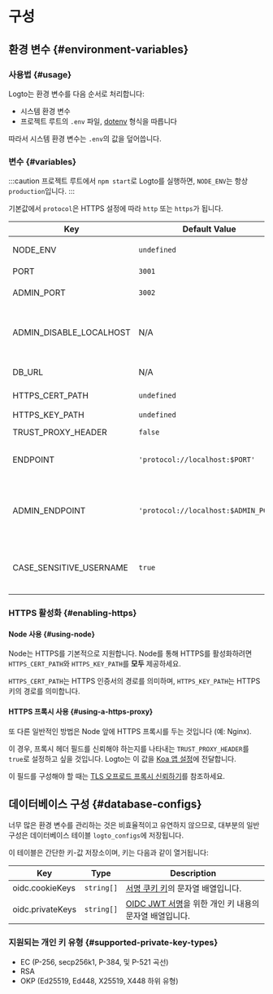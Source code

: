 # 구성

## 환경 변수 {#environment-variables}

### 사용법 {#usage}

Logto는 환경 변수를 다음 순서로 처리합니다:

- 시스템 환경 변수
- 프로젝트 루트의 `.env` 파일, [dotenv](https://github.com/motdotla/dotenv#readme) 형식을 따릅니다

따라서 시스템 환경 변수는 `.env`의 값을 덮어씁니다.

### 변수 {#variables}

:::caution
프로젝트 루트에서 `npm start`로 Logto를 실행하면, `NODE_ENV`는 항상 `production`입니다.
:::

기본값에서 `protocol`은 HTTPS 설정에 따라 `http` 또는 `https`가 됩니다.

| Key                     | Default Value                        | Type                                                     | Description                                                                                                                                                                                                     |
| ----------------------- | ------------------------------------ | -------------------------------------------------------- | --------------------------------------------------------------------------------------------------------------------------------------------------------------------------------------------------------------- |
| NODE_ENV                | `undefined`                          | <code>'production' &#124; 'test' &#124; undefined</code> | Logto가 실행되는 환경의 종류입니다.                                                                                                                                                                             |
| PORT                    | `3001`                               | `number`                                                 | Logto가 수신하는 로컬 포트입니다.                                                                                                                                                                               |
| ADMIN_PORT              | `3002`                               | `number`                                                 | Logto Admin Console이 수신하는 로컬 포트입니다.                                                                                                                                                                 |
| ADMIN_DISABLE_LOCALHOST | N/A                                  | <code>string &#124; boolean &#124; number</code>         | Admin Console의 포트를 비활성화하려면 `1` 또는 `true`로 설정하세요. `ADMIN_ENDPOINT`가 설정되지 않은 경우, Admin Console을 완전히 비활성화합니다.                                                               |
| DB_URL                  | N/A                                  | `string`                                                 | Logto 데이터베이스를 위한 [Postgres DSN](https://www.postgresql.org/docs/14/libpq-connect.html#id-1.7.3.8.3.6)입니다.                                                                                           |
| HTTPS_CERT_PATH         | `undefined`                          | <code>string &#124; undefined</code>                     | 자세한 내용은 [HTTPS 활성화](#enabling-https)를 참조하세요.                                                                                                                                                     |
| HTTPS_KEY_PATH          | `undefined`                          | <code>string &#124; undefined</code>                     | 동일합니다.                                                                                                                                                                                                     |
| TRUST_PROXY_HEADER      | `false`                              | `boolean`                                                | 동일합니다.                                                                                                                                                                                                     |
| ENDPOINT                | `'protocol://localhost:$PORT'`       | `string`                                                 | 온라인 테스트 또는 프로덕션을 위해 사용자 정의 도메인으로 URL을 지정할 수 있습니다. 이는 [OIDC 발급자 식별자](https://openid.net/specs/openid-connect-core-1_0.html#IssuerIdentifier)의 값에도 영향을 미칩니다. |
| ADMIN_ENDPOINT          | `'protocol://localhost:$ADMIN_PORT'` | `string`                                                 | 프로덕션을 위해 사용자 정의 도메인으로 URL을 지정할 수 있습니다 (예: `ADMIN_ENDPOINT=https://admin.domain.com`). 이는 Admin Console 리디렉션 URI의 값에도 영향을 미칩니다.                                      |
| CASE_SENSITIVE_USERNAME | `true`                               | `boolean`                                                | 사용자 이름이 대소문자를 구분하는지 여부를 지정합니다. 이 값을 수정할 때 주의하세요; 변경 사항은 기존 데이터베이스 데이터를 자동으로 조정하지 않으며, 수동 관리가 필요합니다.                                   |

### HTTPS 활성화 {#enabling-https}

#### Node 사용 {#using-node}

Node는 HTTPS를 기본적으로 지원합니다. Node를 통해 HTTPS를 활성화하려면 `HTTPS_CERT_PATH`와 `HTTPS_KEY_PATH`를 **모두** 제공하세요.

`HTTPS_CERT_PATH`는 HTTPS 인증서의 경로를 의미하며, `HTTPS_KEY_PATH`는 HTTPS 키의 경로를 의미합니다.

#### HTTPS 프록시 사용 {#using-a-https-proxy}

또 다른 일반적인 방법은 Node 앞에 HTTPS 프록시를 두는 것입니다 (예: Nginx).

이 경우, 프록시 헤더 필드를 신뢰해야 하는지를 나타내는 `TRUST_PROXY_HEADER`를 `true`로 설정하고 싶을 것입니다. Logto는 이 값을 [Koa 앱 설정](https://github.com/koajs/koa/blob/master/docs/api/index.md#settings)에 전달합니다.

이 필드를 구성해야 할 때는 [TLS 오프로드 프록시 신뢰하기](https://github.com/panva/node-oidc-provider/blob/main/docs/README.md#trusting-tls-offloading-proxies)를 참조하세요.

## 데이터베이스 구성 {#database-configs}

너무 많은 환경 변수를 관리하는 것은 비효율적이고 유연하지 않으므로, 대부분의 일반 구성은 데이터베이스 테이블 `logto_configs`에 저장됩니다.

이 테이블은 간단한 키-값 저장소이며, 키는 다음과 같이 열거됩니다:

| Key              | Type                  | Description                                                                                                             |
| ---------------- | --------------------- | ----------------------------------------------------------------------------------------------------------------------- |
| oidc.cookieKeys  | <code>string[]</code> | [서명 쿠키 키](https://github.com/panva/node-oidc-provider/blob/main/docs/README.md#cookieskeys)의 문자열 배열입니다.   |
| oidc.privateKeys | <code>string[]</code> | [OIDC JWT 서명](https://openid.net/specs/openid-connect-core-1_0.html#Signing)을 위한 개인 키 내용의 문자열 배열입니다. |

### 지원되는 개인 키 유형 {#supported-private-key-types}

- EC (P-256, secp256k1, P-384, 및 P-521 곡선)
- RSA
- OKP (Ed25519, Ed448, X25519, X448 하위 유형)
